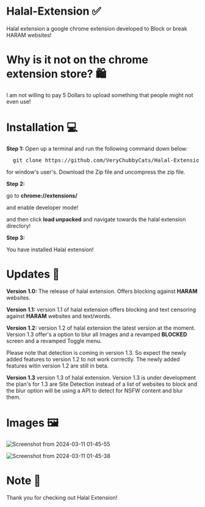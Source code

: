 # Halal-Extension ✅
Halal extension a google chrome extension developed to Block or break HARAM websites!

# Why is it not on the chrome extension store? 🛍️

I am not willing to pay 5 Dollars to upload something that people might not even use!

# Installation 💻

<strong>Step 1:</strong>
Open up a terminal and run the following command down below:

<pre>
  git clone https://github.com/VeryChubbyCats/Halal-Extension.git
</pre>

for window's user's. Download the Zip file and uncompress the zip file.

<strong>Step 2:</strong>

go to <strong>chrome://extensions/</strong>

and enable developer mode!

and then click <strong>load unpacked</strong> and navigate towards the halal extension directory!

<strong>Step 3:</strong>

You have installed Halal extension!

# Updates 🔄

<strong>Version 1.0:</strong> The release of halal extension. Offers blocking against <strong>HARAM</strong> websites.

<strong>Version 1.1:</strong> version 1.1 of halal extension offers blocking and text censoring against <strong>HARAM</strong> websites and text/words.

<strong>Version 1.2:</strong> version 1.2 of halal extension the latest version at the moment. Version 1.3 offer's a option to blur all Images and a revamped <strong>BLOCKED</strong> screen and a revamped Toggle menu.

Please note that detection is coming in version 1.3. So expect the newly added features to version 1.2 to not work correctly.
The newly added features witin version 1.2 are still in beta.

<strong>Version 1.3</strong> version 1.3 of halal extension. Version 1.3 is under development the plan's for 1.3 are Site Detection instead of a list of websites to block and the blur option will be using a API to detect for NSFW content and blur them.

# Images 🖼️

![Screenshot from 2024-03-11 01-45-55](https://github.com/VeryChubbyCats/Halal-Extension/assets/159707613/23fc6794-9cdc-44d5-be71-ddaf04f8ee8a)

![Screenshot from 2024-03-11 01-45-38](https://github.com/VeryChubbyCats/Halal-Extension/assets/159707613/75a5ef26-9d65-443b-9864-4ae3c2deac7d)

# Note 📝

Thank you for checking out Halal Extension!
